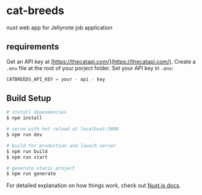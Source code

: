 # cat-breeds

nuxt web app for Jellynote job application

## requirements

Get an API key at [https://thecatapi.com/](https://thecatapi.com/).
Create a `.env` file at the root of your porject folder.
Set your API key in `.env`:

```js
CATBREEDS_API_KEY = your - api - key
```

## Build Setup

```bash
# install dependencies
$ npm install

# serve with hot reload at localhost:3000
$ npm run dev

# build for production and launch server
$ npm run build
$ npm run start

# generate static project
$ npm run generate
```

For detailed explanation on how things work, check out [Nuxt.js docs](https://nuxtjs.org).
